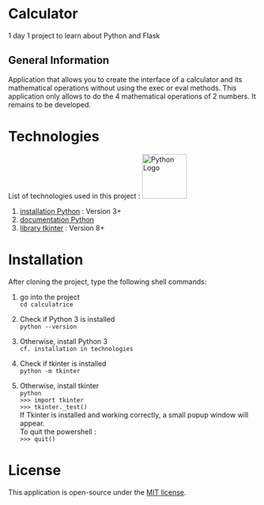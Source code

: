 # Calculator
1 day 1 project to learn about Python and Flask

## General Information
Application that allows you to create the interface of a calculator and its mathematical operations without using the exec or eval methods.
This application only allows to do the 4 mathematical operations of 2 numbers. It remains to be developed.

# Technologies  
List of technologies used in this project :
<img src="https://static.javatpoint.com/python/images/tkinter-tutorial.png" width="90" alt="Python Logo">  
1. [installation Python](https://www.pythontutorial.net/getting-started/install-python/) : Version 3+
2. [documentation Python](https://docs.python.org/3.11/)
3. [library tkinter](https://www.pythontutorial.net/tkinter/) : Version 8+


# Installation  
After cloning the project, type the following shell commands:   

1. go into the project    
`cd calculatrice`

2. Check if Python 3 is installed  
`python --version`

3. Otherwise, install Python 3  
`cf. installation in technologies`

4. Check if tkinter is installed   
`python -m tkinter`

5. Otherwise, install tkinter  
`python`  
`>>> import tkinter`  
`>>> tkinter._test()`  
If Tkinter is installed and working correctly, a small popup window will appear.     
To quit the powershell :     
`>>> quit()` 

  
# License
This application is open-source under the [MIT license](https://opensource.org/licenses/MIT).  

